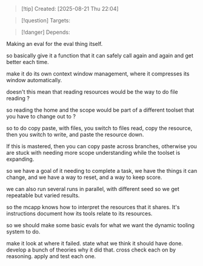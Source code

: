 
>[!tip] Created: [2025-08-21 Thu 22:04]

>[!question] Targets: 

>[!danger] Depends: 

Making an eval for the eval thing itself.

so basically give it a function that it can safely call again and again and get better each time.

make it do its own context window management, where it compresses its window automatically.


doesn't this mean that reading resources would be the way to do file reading ?

so reading the home and the scope would be part of a different toolset that you have to change out to ?

so to do copy paste, with files, you switch to files read, copy the resource, then you switch to write, and paste the resource down.

If this is mastered, then you can copy paste across branches, otherwise you are stuck with needing more scope understanding while the toolset is expanding.

so we have a goal of it needing to complete a task, we have the things it can change, and we have a way to reset, and a way to keep score.

we can also run several runs in parallel, with different seed so we get repeatable but varied results.

so the mcapp knows how to interpret the resources that it shares.
It's instructions document how its tools relate to its resources.

so we should make some basic evals for what we want the dynamic tooling system to do.

make it look at where it failed.
state what we think it should have done.
develop a bunch of theories why it did that.
cross check each on by reasoning.
apply and test each one.